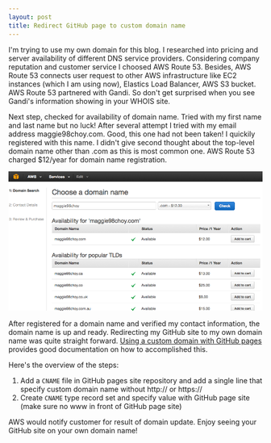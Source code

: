 ```yaml
---
layout: post
title: Redirect GitHub page to custom domain name 
---
```


I'm trying to use my own domain for this blog. I researched into pricing and server availability of different DNS service providers. Considering company reputation and customer service I choosed AWS Route 53. Besides, AWS Route 53 connects user request to other AWS infrastructure like EC2 instances (which I am using now), Elastics Load Balancer, AWS S3 bucket. AWS Route 53 partnered with Gandi. So don't get surprised when you see Gandi's information showing in your WHOIS site. 

Next step, checked for availability of domain name. Tried with my first name and last name but no luck! After several attempt I tried with my email address maggie98choy.com. Good, this one had not been taken! I quickily registered with this name. I didn't give second thought about the top-level domain name other than .com as this is most common one. AWS Route 53 charged $12/year for domain name registration. 

![Image](../images/dns_registration.png?raw=true)

After registered for a domain name and verified my contact information, the domain name is up and ready. Redirecting my GitHub site to my own domain name was quite straight forward. [Using a custom domain with GitHub pages](https://help.github.com/articles/using-a-custom-domain-with-github-pages/) provides good documentation on how to accomplished this. 

Here's the overview of the steps:
<ol>
<li>Add a <code>CNAME</code> file in GitHub pages site repository and add a single line that specify custom domain name without http:// or https://</li>
<li>Create <code>CNAME</code> type record set and specify value with GitHub page site (make sure no www in front of GitHub page site)</li>
</ol>

AWS would notify customer for result of domain update.  Enjoy seeing your GitHub site on your own domain name!







